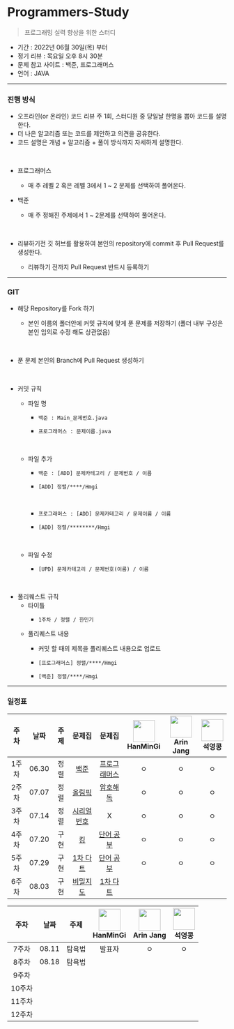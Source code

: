 # Programmers-Study
> 프로그래밍 실력 향상을 위한 스터디

- 기간 : 2022년 06월 30일(목) 부터
- 정기 리뷰 : 목요일 오후 8시 30분
- 문제 참고 사이트 : 백준, 프로그래머스
- 언어 : JAVA
***
### 진행 방식
- 오프라인(or 온라인) 코드 리뷰 주 1회, 스터디원 중 당일날 한명을 뽑아 코드를 설명한다.
- 더 나은 알고리즘 또는 코드를 제안하고 의견을 공유한다.
- 코드 설명은 개념 + 알고리즘 + 풀이 방식까지 자세하게 설명한다.
</br>

- 프로그래머스 

    - 매 주 레벨 2 혹은 레벨 3에서 1 ~ 2 문제를 선택하여 풀어온다.

- 백준
 
    - 매 주 정해진 주제에서 1 ~ 2문제를 선택하여 풀어온다.
</br>

- 리뷰하기전 깃 허브를 활용하여 본인의 repository에 commit 후 Pull Request를 생성한다.

    - 리뷰하기 전까지 Pull Request 반드시 등록하기

***

### GIT
- 해당 Repository를 Fork 하기

    - 본인 이름의 폴더안에 커밋 규칙에 맞게 푼 문제를 저장하기 (폴더 내부 구성은 본인 임의로 수정 해도 상관없음)
</br>

- 푼 문제 본인의 Branch에 Pull Request 생성하기
</br>

- 커밋 규칙
    - 파일 명
        -     백준 : Main_문제번호.java
        -     프로그래머스 : 문제이름.java
        </br>
        
    - 파일 추가
        -     백준 : [ADD] 문제카테고리 / 문제번호 / 이름
        -     [ADD] 정렬/****/Hmgi
        </br>
        
        -     프로그래머스 : [ADD] 문제카테고리 / 문제이름 / 이름
        -     [ADD] 정렬/********/Hmgi
    </br>
    
    - 파일 수정
    
        -     [UPD] 문제카테고리 / 문제번호(이름) / 이름
</br>

- 풀리퀘스트 규칙
    - 타이틀
        -     1주차 / 정렬 / 한민기
    
    - 풀리퀘스트 내용
        - 커밋 할 때의 제목을 풀리퀘스트 내용으로 업로드
        
        -     [프로그래머스] 정렬/****/Hmgi
        -     [백준] 정렬/****/Hmgi
***
### 일정표
| 주차 | 날짜 | 주제 | 문제집 | 문제집 | <img src="https://avatars.githubusercontent.com/u/22022390?v=4" width="50" height="50"> </br> HanMinGi | <img src="https://avatars.githubusercontent.com/u/108451317?v=4" width="50" height="50"> </br> Arin Jang | <img src="https://avatars.githubusercontent.com/u/70892588?v=4" width="50" height="50"> </br> 석영콩  | 
| :--: | :--------------------------: | :--: | :--: | :--: |:-----------------: | :------:  | :---------:  |
| 1주차 | 06.30 | 정렬 | [백준](https://solved.ac/problems/tags/sorting) | [프로그래머스](https://programmers.co.kr/learn/courses/30/parts/12198) | ㅇ | ㅇ | ㅇ  |
| 2주차 | 07.07 | 정렬 | [올림픽](https://www.acmicpc.net/problem/8979) | [암호해독](https://www.acmicpc.net/problem/2149) | ㅇ | ㅇ | ㅇ |
| 3주차 | 07.14 | 정렬 | [시리얼 번호](https://www.acmicpc.net/problem/1431) | X | ㅇ | ㅇ | ㅇ |
| 4주차 | 07.20 | 구현 | [킹](https://www.acmicpc.net/problem/1063) | [단어 공부](https://www.acmicpc.net/problem/1157) | ㅇ | ㅇ | ㅇ |
| 5주차 | 07.29 | 구현 | [1차 다트](https://school.programmers.co.kr/learn/courses/30/lessons/17682) | [단어 공부](https://www.acmicpc.net/problem/1157) | ㅇ | ㅇ | ㅇ |
| 6주차 | 08.03 | 구현 | [비밀지도](https://school.programmers.co.kr/learn/courses/30/lessons/17681) | [1차 다트](https://school.programmers.co.kr/learn/courses/30/lessons/17682) |  |  |  |

| 주차 | 날짜 | 주제 |  <img src="https://avatars.githubusercontent.com/u/22022390?v=4" width="50" height="50"> </br> HanMinGi | <img src="https://avatars.githubusercontent.com/u/108451317?v=4" width="50" height="50"> </br> Arin Jang | <img src="https://avatars.githubusercontent.com/u/70892588?v=4" width="50" height="50"> </br> 석영콩  | 
| :--: | :--------------------------: | :--: |:-----------------: | :------:  | :---------:  |
| 7주차 | 08.11 | 탐욕법 | 발표자  | ㅇ | ㅇ  |
| 8주차 | 08.18 | 탐욕법 | |   |   |
| 9주차 |  |  | |   |   |
| 10주차 |  |  | |    |   |
| 11주차 |  |  | |    |   |
| 12주차 |  |  | |    |   |



